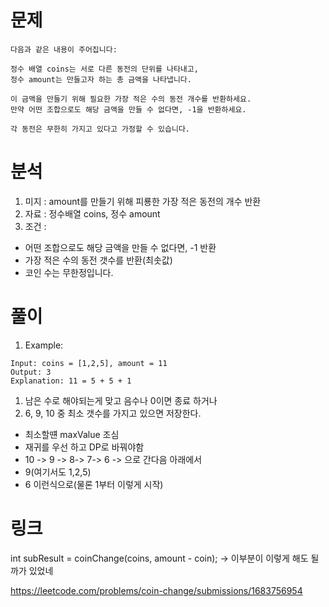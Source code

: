 # 문제 
~~~text
다음과 같은 내용이 주어집니다:

정수 배열 coins는 서로 다른 동전의 단위를 나타내고, 
정수 amount는 만들고자 하는 총 금액을 나타냅니다.

이 금액을 만들기 위해 필요한 가장 적은 수의 동전 개수를 반환하세요. 
만약 어떤 조합으로도 해당 금액을 만들 수 없다면, -1을 반환하세요.

각 동전은 무한히 가지고 있다고 가정할 수 있습니다.
~~~

# 분석
1. 미지 : amount를 만들기 위해 피룡한 가장 적은 동전의 개수 반환
2. 자료 : 정수배열 coins, 정수 amount 
3. 조건 :
- 어떤 조합으로도 해당 금액을 만들 수 없다면, -1 반환
- 가장 적은 수의 동전 갯수를 반환(최솟값)
- 코인 수는 무한정입니다.

# 풀이 
1. Example: 
~~~text
Input: coins = [1,2,5], amount = 11
Output: 3
Explanation: 11 = 5 + 5 + 1
~~~

1. 남은 수로 해야되는게 맞고 음수나 0이면 종료 하거나 
2. 6, 9, 10 중 최소 갯수를 가지고 있으면 저장한다.
- 최소할떈 maxValue 조심 
- 재귀를 우선 하고 DP로 바꿔야함
- 10 -> 9 -> 8-> 7-> 6 -> 으로 간다음 아래에서 
- 9(여기서도 1,2,5)
- 6  이런식으로(물론 1부터 이렇게 시작)

# 링크
int subResult = coinChange(coins, amount - coin); -> 이부분이 이렇게 해도 될까가 있었네 

https://leetcode.com/problems/coin-change/submissions/1683756954
